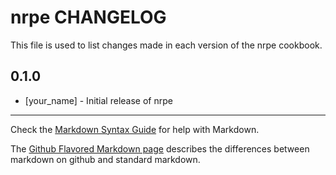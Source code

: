 # nrpe CHANGELOG

This file is used to list changes made in each version of the nrpe cookbook.

## 0.1.0
- [your_name] - Initial release of nrpe

- - -
Check the [Markdown Syntax Guide](http://daringfireball.net/projects/markdown/syntax) for help with Markdown.

The [Github Flavored Markdown page](http://github.github.com/github-flavored-markdown/) describes the differences between markdown on github and standard markdown.
